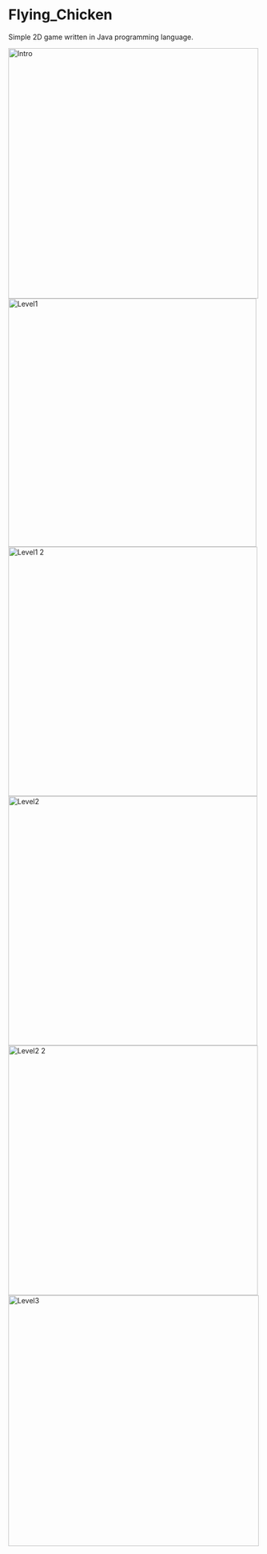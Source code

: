 # Flying_Chicken
Simple 2D game written in Java programming language.

<img width="500" alt="Intro" src="https://user-images.githubusercontent.com/99681146/159366242-61c3b6c5-d6cf-459b-b510-432c4d2929e0.png">
<img width="496" alt="Level1" src="https://user-images.githubusercontent.com/99681146/159366245-658aad6d-c405-4b5b-bf0f-36b211197fcd.png">
<img width="498" alt="Level1 2" src="https://user-images.githubusercontent.com/99681146/159366249-e9760700-f064-48d2-982c-17c47b7da30c.png">
<img width="498" alt="Level2" src="https://user-images.githubusercontent.com/99681146/159366261-f339b9b9-f004-4777-b8b8-025b6a1f985b.png">
<img width="499" alt="Level2 2" src="https://user-images.githubusercontent.com/99681146/159366286-65135f64-2b63-428a-8363-8aef318ccc2c.png">
<img width="501" alt="Level3" src="https://user-images.githubusercontent.com/99681146/159366309-a031fbb9-c8bf-4f5a-9f83-5f59ae218131.png">
